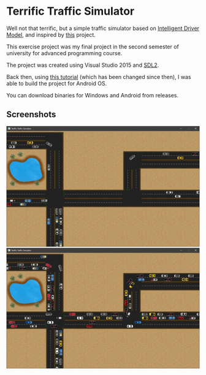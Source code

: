 # Terrific Traffic Simulator

Well not that terrific, but a simple traffic simulator based on
[Intelligent Driver Model](https://en.wikipedia.org/wiki/Intelligent_driver_model),
and inspired by [this](https://github.com/volkhin/RoadTrafficSimulator) project.

This exercise project was my final project in the second semester of university for
advanced programming course.

The project was created using Visual Studio 2015 and [SDL2](https://www.libsdl.org/).

Back then, using [this tutorial](https://lazyfoo.net/tutorials/SDL/52_hello_mobile/index.php)
(which has been changed since then),
I was able to build the project for Android OS.

You can download binaries for Windows and Android from releases.

## Screenshots

![Screenshot of Terrific Traffic Simulator](screen1.jpg)
![Screenshot of Terrific Traffic Simulator](screen2.jpg)